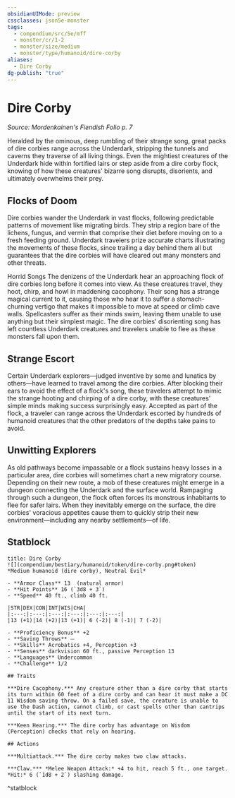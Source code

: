```yaml
---
obsidianUIMode: preview
cssclasses: json5e-monster
tags:
  - compendium/src/5e/mff
  - monster/cr/1-2
  - monster/size/medium
  - monster/type/humanoid/dire-corby
aliases:
  - Dire Corby
dg-publish: "true"
---
```

# Dire Corby
*Source: Mordenkainen's Fiendish Folio p. 7*  

Heralded by the ominous, deep rumbling of their strange song, great packs of dire corbies range across the Underdark, stripping the tunnels and caverns they traverse of all living things. Even the mightiest creatures of the Underdark hide within fortified lairs or step aside from a dire corby flock, knowing of how these creatures' bizarre song disrupts, disorients, and ultimately overwhelms their prey.

## Flocks of Doom

Dire corbies wander the Underdark in vast flocks, following predictable patterns of movement like migrating birds. They strip a region bare of the lichens, fungus, and vermin that comprise their diet before moving on to a fresh feeding ground. Underdark travelers prize accurate charts illustrating the movements of these flocks, since trailing a day behind them all but guarantees that the dire corbies will have cleared out many monsters and other threats.

Horrid Songs  The denizens of the Underdark hear an approaching flock of dire corbies long before it comes into view. As these creatures travel, they hoot, chirp, and howl in maddening cacophony. Their song has a strange magical current to it, causing those who hear it to suffer a stomach-churning vertigo that makes it impossible to move at speed or climb cave walls. Spellcasters suffer as their minds swim, leaving them unable to use anything but their simplest magic. The dire corbies' disorienting song has left countless Underdark creatures and travelers unable to flee as these monsters fall upon them.

## Strange Escort

Certain Underdark explorers—judged inventive by some and lunatics by others—have learned to travel among the dire corbies. After blocking their ears to avoid the effect of a flock's song, these travelers attempt to mimic the strange hooting and chirping of a dire corby, with these creatures' simple minds making success surprisingly easy. Accepted as part of the flock, a traveler can range across the Underdark escorted by hundreds of humanoid creatures that the other predators of the depths take pains to avoid.

## Unwitting Explorers

As old pathways become impassable or a flock sustains heavy losses in a particular area, dire corbies will sometimes chart a new migratory course. Depending on their new route, a mob of these creatures might emerge in a dungeon connecting the Underdark and the surface world. Rampaging through such a dungeon, the flock often forces its monstrous inhabitants to flee for safer lairs. When they inevitably emerge on the surface, the dire corbies' voracious appetites cause them to quickly strip their new environment—including any nearby settlements—of life.

## Statblock

```ad-statblock
title: Dire Corby
![](compendium/bestiary/humanoid/token/dire-corby.png#token)
*Medium humanoid (dire corby), Neutral Evil*

- **Armor Class** 13  (natural armor)
- **Hit Points** 16 (`3d8 + 3`)
- **Speed** 40 ft., climb 40 ft.

|STR|DEX|CON|INT|WIS|CHA|
|:---:|:---:|:---:|:---:|:---:|:---:|
|13 (+1)|14 (+2)|13 (+1)| 6 (-2)| 8 (-1)| 7 (-2)|

- **Proficiency Bonus** +2
- **Saving Throws** ⏤
- **Skills** Acrobatics +4, Perception +3
- **Senses** darkvision 60 ft., passive Perception 13
- **Languages** Undercommon
- **Challenge** 1/2

## Traits

***Dire Cacophony.*** Any creature other than a dire corby that starts its turn within 60 feet of a dire corby and can hear it must make a DC 11 Wisdom saving throw. On a failed save, the creature is unable to use the Dash action, cannot climb, or cast spells other than cantrips until the start of its next turn.

***Keen Hearing.*** The dire corby has advantage on Wisdom (Perception) checks that rely on hearing.

## Actions

***Multiattack.*** The dire corby makes two claw attacks.

***Claw.*** *Melee Weapon Attack:* +4 to hit, reach 5 ft., one target. *Hit:* 6 (`1d8 + 2`) slashing damage.
```
^statblock